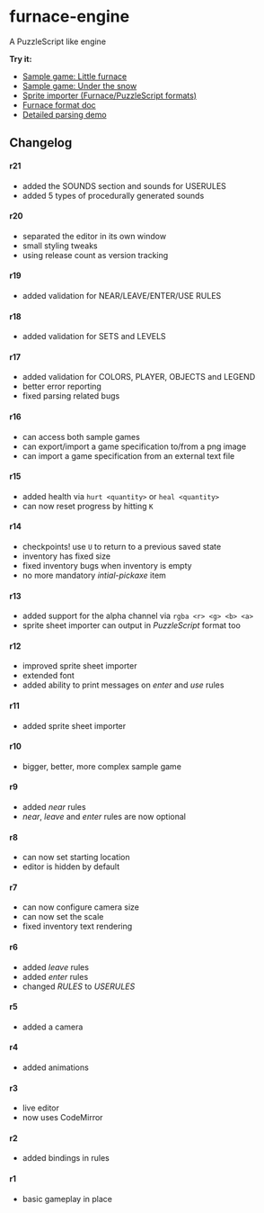 furnace-engine
==============

A PuzzleScript like engine

**Try it:**

* [Sample game: Little furnace](http://madflame991.github.io/furnace-engine/src/index.html?sample=little-furnace)
* [Sample game: Under the snow](http://madflame991.github.io/furnace-engine/src/index.html?sample=under-the-snow)
* [Sprite importer (Furnace/PuzzleScript formats)](http://madflame991.github.io/furnace-engine/src/conv.html)
* [Furnace format doc](https://github.com/madflame991/furnace-engine/tree/master/doc/SPEC.md)
* [Detailed parsing demo](http://madflame991.github.io/furnace-engine/src/parser.html)

Changelog
---------

#### r21
 + added the SOUNDS section and sounds for USERULES
 + added 5 types of procedurally generated sounds

#### r20
 + separated the editor in its own window
 + small styling tweaks
 + using release count as version tracking

#### r19
 + added validation for NEAR/LEAVE/ENTER/USE RULES

#### r18
 + added validation for SETS and LEVELS

#### r17
 + added validation for COLORS, PLAYER, OBJECTS and LEGEND
 + better error reporting
 + fixed parsing related bugs

#### r16
 + can access both sample games
 + can export/import a game specification to/from a png image
 + can import a game specification from an external text file

#### r15
 + added health via `hurt <quantity>` or `heal <quantity>`
 + can now reset progress by hitting `K`

#### r14
 + checkpoints! use `U` to return to a previous saved state
 + inventory has fixed size
 + fixed inventory bugs when inventory is empty
 + no more mandatory *intial-pickaxe* item

#### r13
 + added support for the alpha channel via `rgba <r> <g> <b> <a>`
 + sprite sheet importer can output in *PuzzleScript* format too

#### r12
 + improved sprite sheet importer
 + extended font
 + added ability to print messages on *enter* and *use* rules

#### r11
 + added sprite sheet importer

#### r10
 + bigger, better, more complex sample game

#### r9
 + added *near* rules
 + *near*, *leave* and *enter* rules are now optional

#### r8
 + can now set starting location
 + editor is hidden by default

#### r7
 + can now configure camera size
 + can now set the scale
 + fixed inventory text rendering

#### r6
 + added *leave* rules
 + added *enter* rules
 + changed *RULES* to *USERULES*

#### r5
 + added a camera

#### r4
 + added animations

#### r3
 + live editor
 + now uses CodeMirror

#### r2
 + added bindings in rules

#### r1
 + basic gameplay in place